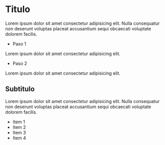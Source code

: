 # Titulo

Lorem ipsum dolor sit amet consectetur adipisicing elit. Nulla consequatur non deserunt voluptas placeat accusantium sequi obcaecati voluptate dolorem facilis.

- Paso 1

Lorem ipsum dolor sit amet consectetur adipisicing elit.
- Paso 2

Lorem ipsum dolor sit amet consectetur adipisicing elit.

## Subtitulo

Lorem ipsum dolor sit amet consectetur adipisicing elit. Nulla consequatur non deserunt voluptas placeat accusantium sequi obcaecati voluptate dolorem facilis.

- Item 1
- Item 2
- Item 3
- Item 4
